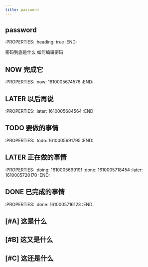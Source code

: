 ```yaml
---
title: password
---
```


## password
:PROPERTIES:
:heading: true
:END:

密码到底是什么
如何编辑密码
## NOW 完成它
:PROPERTIES:
:now: 1610005674576
:END:
## LATER 以后再说
:PROPERTIES:
:later: 1610005684564
:END:
## TODO 要做的事情
:PROPERTIES:
:todo: 1610005691795
:END:
## LATER 正在做的事情
:PROPERTIES:
:doing: 1610005699191
:done: 1610005718454
:later: 1610005720170
:END:
## DONE 已完成的事情
:PROPERTIES:
:done: 1610005716123
:END:
## [#A] 这是什么
## [#B] 这又是什么
## [#C] 这还是什么
##
